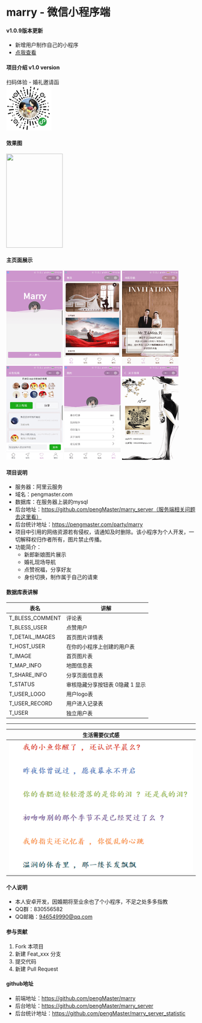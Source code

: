 # marry - 微信小程序端

#### v1.0.9版本更新
 - 新增用户制作自己的小程序
 - [点我查看](https://github.com/pengMaster/marry/blob/master/readMeHost.md)
 
#### 项目介绍 v1.0 version
<div>扫码体验 - 婚礼邀请函</div>
<div>
    <img src="https://github.com/pengMaster/picApplyGit/blob/master/marry_readme/gh_f211ccd8936f_430.jpg" margin-lift = "40" width="120" height="120"  alt=""/>
</div>


#### 效果图
<div>
    <img src="https://github.com/pengMaster/picApplyGit/blob/master/marry_readme/ezgif.com-video-to-gif.gif" width="150" height="250"  alt=""/>
</div>

#### 主页面展示
<div >
    <img src="https://github.com/pengMaster/picApplyGit/blob/master/marry_readme/device-2018-07-30-142831.png" width="150" height="250"  alt=""/>
    <img src="https://github.com/pengMaster/picApplyGit/blob/master/marry_readme/device-2018-07-30-142943.png" width="150" height="250"  alt=""/>
    <img src="https://github.com/pengMaster/picApplyGit/blob/master/marry_readme/device-2018-07-30-142956.png" width="150" height="250"  alt=""/>
    <img src="https://github.com/pengMaster/picApplyGit/blob/master/marry_readme/device-2018-07-30-143010.png" width="150" height="250" alt=""/>
    <img src="https://github.com/pengMaster/picApplyGit/blob/master/marry_readme/device-2018-07-30-143022.png" width="150" height="250"  alt=""/>
   <img src="https://github.com/pengMaster/picApplyGit/blob/master/marry_readme/device-2018-07-30-143036.png" width="150" height="250"  alt=""/>
</div>

 
#### 项目说明
 - 服务器：阿里云服务
 - 域名：pengmaster.com
 - 数据库：在服务器上装的mysql
 - 后台地址：https://github.com/pengMaster/marry_server（服务端相关问题去这里看）
 - 后台统计地址：https://pengmaster.com/party/marry
 - 项目中引用的网络资源若有侵权，请通知及时删除。该小程序为个人开发，一切解释权归作者所有，图片禁止传播。
- 功能简介：
    - 新郎新娘图片展示
    - 婚礼现场导航
    - 点赞祝福，分享好友
    - 身份切换，制作属于自己的请柬

#### 数据库表讲解

表名 | 讲解 | 
-|-
T_BLESS_COMMENT | 评论表 | 
T_BLESS_USER | 点赞用户 | 
T_DETAIL_IMAGES | 首页图片详情表 | 
T_HOST_USER | 在你的小程序上创建的用户表 | 
T_IMAGE | 首页图片表 | 
T_MAP_INFO | 地图信息表 | 
T_SHARE_INFO | 分享页面信息表 | 
T_STATUS | 审核隐藏分享按钮表 0隐藏 1 显示 | 
T_USER_LOGO | 用户logo表 | 
T_USER_RECORD | 用户进入记录表 | 
T_USER | 独立用户表 | 

---

| 生活需要仪式感 |
| ---- |
|![baidu](https://github.com/pengMaster/picApplyGit/blob/master/jokeImg/poem.png) |

  
#### 个人说明

 - 本人安卓开发，因婚期将至业余也了个小程序，不足之处多多指教
 - QQ群：830556582
 - QQ邮箱：946549990@qq.com



#### 参与贡献

1. Fork 本项目
2. 新建 Feat_xxx 分支
3. 提交代码
4. 新建 Pull Request


#### github地址

 - 前端地址：https://github.com/pengMaster/marry
 - 后台地址：https://github.com/pengMaster/marry_server
 - 后台统计地址：https://github.com/pengMaster/marry_server_statistic
